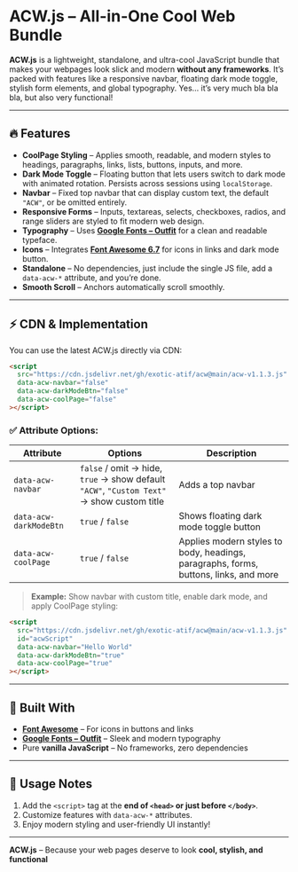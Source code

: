 # ACW.js – All-in-One Cool Web Bundle

**ACW.js** is a lightweight, standalone, and ultra-cool JavaScript bundle that makes your webpages look slick and modern **without any frameworks**. It’s packed with features like a responsive navbar, floating dark mode toggle, stylish form elements, and global typography. Yes… it’s very much bla bla bla, but also very functional!  

---

## 🔥 Features

- **CoolPage Styling** – Applies smooth, readable, and modern styles to headings, paragraphs, links, lists, buttons, inputs, and more.  
- **Dark Mode Toggle** – Floating button that lets users switch to dark mode with animated rotation. Persists across sessions using `localStorage`.  
- **Navbar** – Fixed top navbar that can display custom text, the default `"ACW"`, or be omitted entirely.  
- **Responsive Forms** – Inputs, textareas, selects, checkboxes, radios, and range sliders are styled to fit modern web design.  
- **Typography** – Uses **[Google Fonts – Outfit](https://fonts.google.com/specimen/Outfit)** for a clean and readable typeface.  
- **Icons** – Integrates **[Font Awesome 6.7](https://cdnjs.com/libraries/font-awesome)** for icons in links and dark mode button.  
- **Standalone** – No dependencies, just include the single JS file, add a `data-acw-*` attribute, and you’re done.  
- **Smooth Scroll** – Anchors automatically scroll smoothly.  

---

## ⚡ CDN & Implementation

You can use the latest ACW.js directly via CDN:

```html
<script
  src="https://cdn.jsdelivr.net/gh/exotic-atif/acw@main/acw-v1.1.3.js" id="acwScript"
  data-acw-navbar="false"
  data-acw-darkModeBtn="false"
  data-acw-coolPage="false"
></script>
```

### ✅ Attribute Options:

| Attribute | Options | Description |
|-----------|---------|-------------|
| `data-acw-navbar` | `false` / omit → hide, `true` → show default `"ACW"`, `"Custom Text"` → show custom title | Adds a top navbar |
| `data-acw-darkModeBtn` | `true` / `false` | Shows floating dark mode toggle button |
| `data-acw-coolPage` | `true` / `false` | Applies modern styles to body, headings, paragraphs, forms, buttons, links, and more |

> **Example:** Show navbar with custom title, enable dark mode, and apply CoolPage styling:

```html
<script
  src="https://cdn.jsdelivr.net/gh/exotic-atif/acw@main/acw-v1.1.3.js"
  id="acwScript"
  data-acw-navbar="Hello World"
  data-acw-darkModeBtn="true"
  data-acw-coolPage="true"
></script>
```

---

## 🎨 Built With

- **[Font Awesome](https://cdnjs.com/libraries/font-awesome)** – For icons in buttons and links  
- **[Google Fonts – Outfit](https://fonts.google.com/specimen/Outfit)** – Sleek and modern typography  
- Pure **vanilla JavaScript** – No frameworks, zero dependencies  

---

## 🚀 Usage Notes

1. Add the `<script>` tag at the **end of `<head>` or just before `</body>`**.  
2. Customize features with `data-acw-*` attributes.  
3. Enjoy modern styling and user-friendly UI instantly!  

---

**ACW.js** – Because your web pages deserve to look **cool, stylish, and functional**

